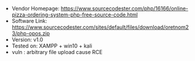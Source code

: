 +  Vendor Homepage: https://www.sourcecodester.com/php/16166/online-pizza-ordering-system-php-free-source-code.html
+ Software Link: https://www.sourcecodester.com/sites/default/files/download/oretnom23/php-opos.zip
+ Version: v1.0
+ Tested on: XAMPP + win10 + kali
+ vuln : arbitrary file upload cause RCE


